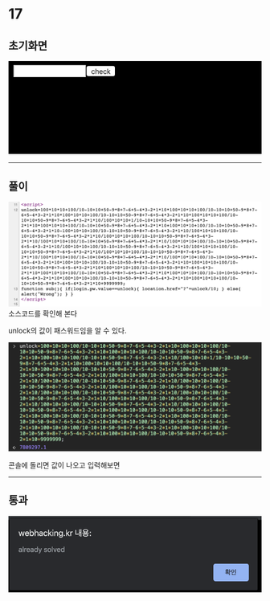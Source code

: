 # 17

## 초기화면

![초기화면](./img/17_1.png)

---
## 풀이

![소스코드](./img/17_2.png)
소스코드를 확인해 본다

unlock의 값이 패스워드임을 알 수 있다.

![console](./img/17_3.png)

콘솔에 돌리면 값이 나오고 입력해보면

---
## 통과

![통과](./img/17_pass.png)

